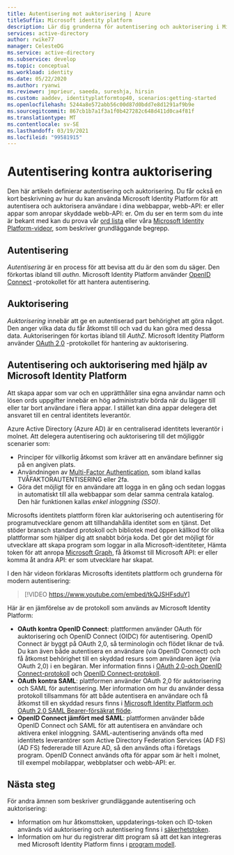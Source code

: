 ```yaml
---
title: Autentisering mot auktorisering | Azure
titleSuffix: Microsoft identity platform
description: Lär dig grunderna för autentisering och auktorisering i Microsoft Identity Platform.
services: active-directory
author: rwike77
manager: CelesteDG
ms.service: active-directory
ms.subservice: develop
ms.topic: conceptual
ms.workload: identity
ms.date: 05/22/2020
ms.author: ryanwi
ms.reviewer: jmprieur, saeeda, sureshja, hirsin
ms.custom: aaddev, identityplatformtop40, scenarios:getting-started
ms.openlocfilehash: 5244a8e572abb56c00d87d0bdd7e8d1291af9b9e
ms.sourcegitcommit: 867cb1b7a1f3a1f0b427282c648d411d0ca4f81f
ms.translationtype: MT
ms.contentlocale: sv-SE
ms.lasthandoff: 03/19/2021
ms.locfileid: "99581915"
---
```

# <a name="authentication-vs-authorization"></a>Autentisering kontra auktorisering

Den här artikeln definierar autentisering och auktorisering. Du får också en kort beskrivning av hur du kan använda Microsoft Identity Platform för att autentisera och auktorisera användare i dina webbappar, webb-API: er eller appar som anropar skyddade webb-API: er. Om du ser en term som du inte är bekant med kan du prova vår [ord lista](developer-glossary.md) eller våra [Microsoft Identity Platform-videor](identity-videos.md), som beskriver grundläggande begrepp.

## <a name="authentication"></a>Autentisering

*Autentisering* är en process för att bevisa att du är den som du säger. Den förkortas ibland till *authn*. Microsoft Identity Platform använder [OpenID Connect](https://openid.net/connect/) -protokollet för att hantera autentisering.

## <a name="authorization"></a>Auktorisering

*Auktorisering* innebär att ge en autentiserad part behörighet att göra något. Den anger vilka data du får åtkomst till och vad du kan göra med dessa data. Auktoriseringen för kortas ibland till *AuthZ*. Microsoft Identity Platform använder [OAuth 2,0](https://oauth.net/2/) -protokollet för hantering av auktorisering.

## <a name="authentication-and-authorization-using-the-microsoft-identity-platform"></a>Autentisering och auktorisering med hjälp av Microsoft Identity Platform

Att skapa appar som var och en upprätthåller sina egna användar namn och lösen ords uppgifter innebär en hög administrativ börda när du lägger till eller tar bort användare i flera appar. I stället kan dina appar delegera det ansvaret till en central identitets leverantör.

Azure Active Directory (Azure AD) är en centraliserad identitets leverantör i molnet. Att delegera autentisering och auktorisering till det möjliggör scenarier som:

- Principer för villkorlig åtkomst som kräver att en användare befinner sig på en angiven plats.
- Användningen av [Multi-Factor Authentication](../authentication/concept-mfa-howitworks.md), som ibland kallas TVÅFAKTORAUTENTISERING eller 2fa.
- Göra det möjligt för en användare att logga in en gång och sedan loggas in automatiskt till alla webbappar som delar samma centrala katalog. Den här funktionen kallas *enkel inloggning (SSO)*.

Microsofts identitets plattform fören klar auktorisering och autentisering för programutvecklare genom att tillhandahålla identitet som en tjänst. Det stöder bransch standard protokoll och bibliotek med öppen källkod för olika plattformar som hjälper dig att snabbt börja koda. Det gör det möjligt för utvecklare att skapa program som loggar in alla Microsoft-identiteter, Hämta token för att anropa [Microsoft Graph](https://developer.microsoft.com/graph/), få åtkomst till Microsoft API: er eller komma åt andra API: er som utvecklare har skapat.

I den här videon förklaras Microsofts identitets plattform och grunderna för modern autentisering: 

> [!VIDEO https://www.youtube.com/embed/tkQJSHFsduY]

Här är en jämförelse av de protokoll som används av Microsoft Identity Platform:

* **OAuth kontra OpenID Connect**: plattformen använder OAuth för auktorisering och OpenID Connect (OIDC) för autentisering. OpenID Connect är byggt på OAuth 2,0, så terminologin och flödet liknar de två. Du kan även både autentisera en användare (via OpenID Connect) och få åtkomst behörighet till en skyddad resurs som användaren äger (via OAuth 2,0) i en begäran. Mer information finns i [OAuth 2,0-och OpenID Connect-protokoll](active-directory-v2-protocols.md) och [OpenID Connect-protokoll](v2-protocols-oidc.md).
* **OAuth kontra SAML**: plattformen använder OAuth 2,0 för auktorisering och SAML för autentisering. Mer information om hur du använder dessa protokoll tillsammans för att både autentisera en användare och få åtkomst till en skyddad resurs finns i [Microsoft Identity Platform och OAuth 2,0 SAML Bearer-försäkrat flöde](./scenario-token-exchange-saml-oauth.md).
* **OpenID Connect jämfört med SAML**: plattformen använder både OpenID Connect och SAML för att autentisera en användare och aktivera enkel inloggning. SAML-autentisering används ofta med identitets leverantörer som Active Directory Federation Services (AD FS) (AD FS) federerade till Azure AD, så den används ofta i företags program. OpenID Connect används ofta för appar som är helt i molnet, till exempel mobilappar, webbplatser och webb-API: er.

## <a name="next-steps"></a>Nästa steg

För andra ämnen som beskriver grundläggande autentisering och auktorisering:

* Information om hur åtkomsttoken, uppdaterings-token och ID-token används vid auktorisering och autentisering finns i [säkerhetstoken](security-tokens.md).
* Information om hur du registrerar ditt program så att det kan integreras med Microsoft Identity Platform finns i [program modell](application-model.md).